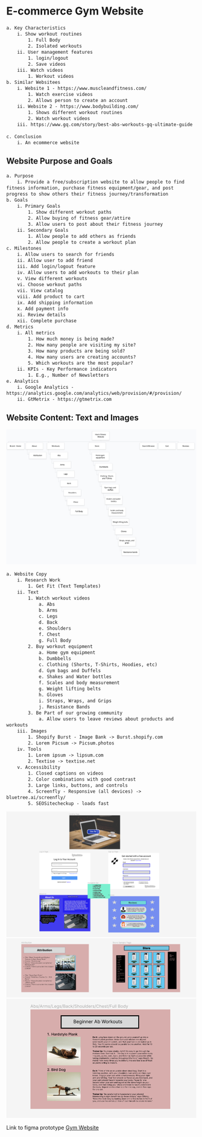 # E-commerce Gym Website
	a. Key Characteristics
		i. Show workout routines
			1. Full Body
			2. Isolated workouts
		ii. User management features
			1. login/logout
			2. Save videos
		iii. Watch videos
			1. Workout videos
	b. Similar Websitees
		i. Website 1 - https://www.muscleandfitness.com/
			1. Watch exercise videos
			2. Allows person to create an account
		ii. Website 2 - https://www.bodybuilding.com/
			1. Shows different workout routines
			2. Watch workout videos
		iii. https://www.gq.com/story/best-abs-workouts-gq-ultimate-guide

	c. Conclusion
		i. An ecommerce website
## Website Purpose and Goals
	a. Purpose
		i. Provide a free/subscription website to allow people to find fitness information, purchase fitness equipment/gear, and post progress to show others their fitness journey/transformation
	b. Goals	
		i. Primary Goals
			1. Show different workout paths
			2. Allow buying of fitness gear/attire
			3. Allow users to post about their fitness journey
		ii. Secondary Goals
			1. Allow people to add others as friends
			2. Allow people to create a workout plan
	c. Milestones
		i. Allow users to search for friends
		ii. Allow user to add friend
		iii. Add login/logout feature
		iv. Allow users to add workouts to their plan
		v. View different workouts
		vi. Choose workout paths
		vii. View catalog
		viii. Add product to cart
		ix. Add shipping information
		x. Add payment info
		xi. Review details
		xii. Complete purchase
	d. Metrics
		i. All metrics
			1. How much money is being made?
			2. How many people are visiting my site?
			3. How many products are being sold?
			4. How many users are creating accounts?
			5. Which workouts are the most popular?
		ii. KPIs - Key Performance indicators
			1. E.g., Number of Newsletters
	e. Analytics
		i. Google Analytics - https://analytics.google.com/analytics/web/provision/#/provision/
		ii. GtMetrix - https://gtmetrix.com
## Website Content: Text and Images
![E-Commerce Gym Website Site Map](https://github.com/Shehu-Muhammad/Module2-Planning/blob/3fdc95a779cb5e780a964294470e56bee17ed15a/Screen%20Shot%202022-06-15%20at%2011.25.25%20AM.png "E-Commerce Gym Website Site Map")

	a. Website Copy
		i. Research Work
			1. Get Fit (Text Templates)
		ii. Text
			1. Watch workout videos 
				a. Abs
				b. Arms
				c. Legs
				d. Back
				e. Shoulders
				f. Chest
				g. Full Body
			2. Buy workout equipment
				a. Home gym equipment
				b. Dumbbells
				c. Clothing (Shorts, T-Shirts, Hoodies, etc)
				d. Gym bags and Duffels
				e. Shakes and Water bottles
				f. Scales and body measurement
				g. Weight lifting belts
				h. Gloves
				i. Straps, Wraps, and Grips
				j. Resistance Bands
			3. Be Part of our growing community
				a. Allow users to leave reviews about products and workouts
		iii. Images
			1. Shopify Burst - Image Bank -> Burst.shopify.com
			2. Lorem Picsum -> Picsum.photos
		iv. Tools
			1. Lorem ipsum -> lipsum.com
			2. Textise -> textise.net
		v. Accessibility
			1. Closed captions on videos
			2. Color combinations with good contrast
			3. Large links, buttons, and controls
			4. Screenfly - Responsive (all devices) -> bluetree.ai/screenfly/
			5. SEOSitecheckup - loads fast		

			
![top of the figma](https://github.com/Shehu-Muhammad/Module2-Planning/blob/b71f6939cb585234d6811883bceea65abac5db27/images/top.png)
![middle of the figma](https://github.com/Shehu-Muhammad/Module2-Planning/blob/b71f6939cb585234d6811883bceea65abac5db27/images/middle.png)
![bottom of the figma](https://github.com/Shehu-Muhammad/Module2-Planning/blob/b71f6939cb585234d6811883bceea65abac5db27/images/bottom.png)

Link to figma prototype 
[Gym Website](https://www.figma.com/file/ZgzaY6MgM6yQNnKvTIOCbN/Gym-Website?node-id=0%3A1)
	
